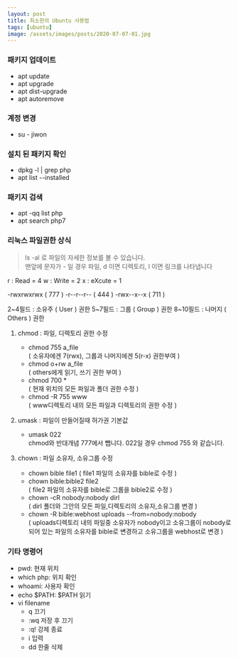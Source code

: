 ```yaml
---
layout: post
title: 최소한의 Ubuntu 사용법
tags: [ubuntu]
image: /assets/images/posts/2020-07-07-01.jpg
---
```


### 패키지 업데이트
- apt update
- apt upgrade
- apt dist-upgrade
- apt autoremove
​
### 계정 변경
- su - jiwon
​
### 설치 된 패키지 확인
- dpkg -l | grep php
- apt list --installed
​
### 패키지 검색
- apt -qq list php
- apt search php7
​​
### 리눅스 파일권한 상식

> ls -al 로 파일의 자세한 정보를 볼 수 있습니다.<br/>
  맨앞에 문자가 - 일 경우 파일, d 이면 디렉토리, l 이면 링크를 나타냅니다

r : Read  = 4
w : Write = 2
x : eXcute = 1

-rwxrwxrwx   ( 777 )
-r--r--r--   ( 444 )
-rwx--x--x   ( 711 )

2~4필드 : 소유주 ( User ) 권한
5~7필드 : 그룹 ( Group )  권한
8~10필드 : 나머지 ( Others ) 권한

1. chmod : 파일, 디렉토리 권한 수정
   - chmod 755 a_file         
     ( 소유자에겐 7(rwx), 그룹과 나머지에겐 5(r-x) 권한부여 )
   - chmod o+rw a_file         
     ( others에게 읽기, 쓰기 권한 부여 )
   - chmod 700 *                
     ( 현재 위치의 모든 파일과 폴더 권한 수정 )
   - chmod -R 755 www        
     ( www디렉토리 내의 모든 파일과 디렉토리의 권한 수정 )

2. umask : 파일이 만들어질때 허가권 기본값
   - umask 022                                           
     chmod와 반대개념 777에서 뺍니다.  022일 경우 chmod 755 와 같습니다.

3. chown : 파일 소유자, 소유그룹 수정 
   - chown bible file1
     ( file1 파일의 소유자를 bible로 수정 )
   - chown bible:bible2 file2         
     ( file2 파일의 소유자를 bible로 그룹을 bible2로 수정 )
   - chown -cR nobody:nobody dirl       
     ( dirl 폴더와 그안의 모든 파일,디렉토리의 소유자,소유그룹 변경 )
   - chown -R bible:webhost uploads --from=nobody:nobody    
     ( uploads디렉토리 내의 파일중 소유자가 nobody이고 소유그룹이 nobody로 되어 있는 파일의 소유자를 bible로 변경하고 소유그룹을 webhost로 변경 )

### 기타 명령어
- pwd: 현재 위치 
- which php: 위치 확인 
- whoami: 사용자 확인 
- echo $PATH: $PATH 읽기
- vi filename
  - q 끄기
  - :wq 저장 후 끄기
  - :q! 강제 종료
  - i 입력
  - dd 한줄 삭제